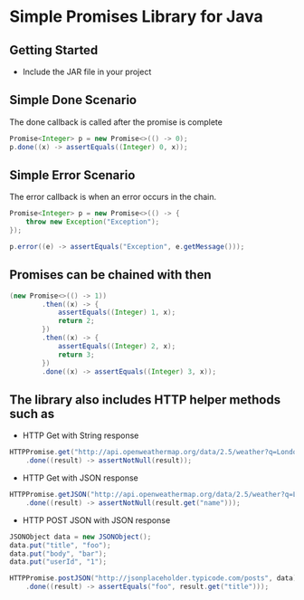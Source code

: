 # Simple Promises Library for Java

## Getting Started
- Include the JAR file in your project

## Simple Done Scenario
The done callback is called after the promise is complete

```java
Promise<Integer> p = new Promise<>(() -> 0);
p.done((x) -> assertEquals((Integer) 0, x));
```

## Simple Error Scenario
The error callback is when an error occurs in the chain.

```java
Promise<Integer> p = new Promise<>(() -> {
    throw new Exception("Exception");
});

p.error((e) -> assertEquals("Exception", e.getMessage()));
```

## Promises can be chained with then
```java
(new Promise<>(() -> 1))
        .then((x) -> {
            assertEquals((Integer) 1, x);
            return 2;
        })
        .then((x) -> {
            assertEquals((Integer) 2, x);
            return 3;
        })
        .done((x) -> assertEquals((Integer) 3, x));
```

## The library also includes HTTP helper methods such as

- HTTP Get with String response

```java
HTTPPromise.get("http://api.openweathermap.org/data/2.5/weather?q=London,uk")
    .done((result) -> assertNotNull(result));
```

- HTTP Get with JSON response

```java
HTTPPromise.getJSON("http://api.openweathermap.org/data/2.5/weather?q=London,uk")
    .done((result) -> assertNotNull(result.get("name")));
```

- HTTP POST JSON with JSON response

```java
JSONObject data = new JSONObject();
data.put("title", "foo");
data.put("body", "bar");
data.put("userId", "1");

HTTPPromise.postJSON("http://jsonplaceholder.typicode.com/posts", data)
    .done((result) -> assertEquals("foo", result.get("title")));
```
